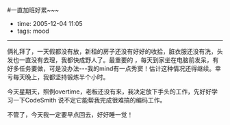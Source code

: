 #一直加班好累~~~

- time: 2005-12-04 11:05
- tags: mood

---
俩礼拜了，一天假都没有放，新租的房子还没有好好的收拾，脏衣服还没有洗，头发也一直没有去理，我都快成野人了。最重要的 ，每天到家坐在电脑前发呆，有好多任务要做，可是没办法---我的mind有一点秀窦！估计这种情况还得继续。幸亏每天晚上，我都坚持锻炼半个小时。

今天星期天，照例overtime，老板还没有来，我决定放下手头的工作，先好好学习一下CodeSmith 说不定它能帮我完成很难搞的编码工作。

不管了，今天我一定要早点回去，好好睡一觉！